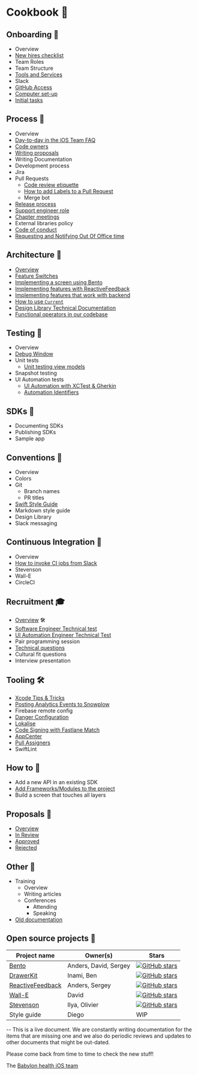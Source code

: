 # Cookbook 🥘

## Onboarding 🚢
  - Overview
  - [New hires checklist](https://github.com/babylonhealth/ios-playbook/blob/master/Cookbook/Technical-Documents/NewHiresCheckList.md)
  - Team Roles
  - Team Structure
  - [Tools and Services](https://github.com/babylonhealth/ios-playbook/blob/master/Cookbook/Technical-Documents/ToolsAndServices.md)
  - Slack
  - [GitHub Access](https://github.com/babylonhealth/ios-playbook/blob/master/Cookbook/Technical-Documents/NewHiresCheckList.md#github-access)
  - [Computer set-up](https://github.com/babylonhealth/ios-playbook/blob/master/Cookbook/Technical-Documents/NewHiresCheckList.md#install-prerequisites)
  - [Initial tasks](https://github.com/babylonhealth/ios-playbook/blob/master/Cookbook/Technical-Documents/NewHiresCheckList.md#whats-next)

## Process 🚓
  - Overview
  - [Day-to-day in the iOS Team FAQ](https://github.com/babylonhealth/ios-playbook/blob/master/Cookbook/Technical-Documents/WorkingAtBabylon.md)
  - [Code owners](https://github.com/babylonhealth/ios-playbook/blob/master/Cookbook/Proposals/CODEOWNERS.md)
  - [Writing proposals](https://github.com/babylonhealth/ios-playbook/blob/master/Cookbook/Technical-Documents/WritingAProposal.md)
  - Writing Documentation
  - Development process
  - Jira
  - Pull Requests
  	- [Code review etiquette](https://github.com/babylonhealth/ios-playbook/blob/master/Etiquette/CODE_REVIEW.md)
  	- [How to add Labels to a Pull Request](https://github.com/babylonhealth/ios-playbook/blob/master/Cookbook/Technical-Documents/LabelsInPRs.md)
  	- Merge bot
  - [Release process](https://github.com/babylonhealth/ios-playbook/blob/master/Cookbook/Technical-Documents/ReleaseProcess.md)
  - [Support engineer role](https://github.com/babylonhealth/ios-playbook/blob/master/Cookbook/Technical-Documents/SupportEngineerRole.md)
  - [Chapter meetings](https://github.com/babylonhealth/ios-playbook/blob/master/Cookbook/Technical-Documents/meetings-purpose.md)
  - External libraries policy
  - [Code of conduct](https://github.com/babylonhealth/ios-playbook/blob/master/Etiquette/README.md)
  - [Requesting and Notifying Out Of Office time](https://github.com/babylonhealth/ios-playbook/blob/master/Cookbook/Technical-Documents/OutOffOfficeRequest.md)

## Architecture 🗼
  - [Overview](https://github.com/babylonhealth/ios-playbook/blob/master/Cookbook/Technical-Documents/Architecture.md)
  - [Feature Switches](https://github.com/babylonhealth/ios-playbook/blob/master/Cookbook/Technical-Documents/FeatureSwitches.md)
  - [Implementing a screen using Bento](https://github.com/babylonhealth/ios-playbook/blob/master/Cookbook/Technical-Documents/From_0%25_to_100%25_with_Bento.md)
  - [Implementing features with ReactiveFeedback](https://ilya.puchka.me/implementing-features-with-reactivefeedback/)
  - [Implementing features that work with backend](https://github.com/babylonhealth/ios-playbook/blob/master/Cookbook/Technical-Documents/BackendFeatureHowTo.md)
  - [How to use `Current`](https://github.com/babylonhealth/ios-playbook/blob/master/Cookbook/Technical-Documents/Current-guide.md)
  - [Design Library Technical Documentation](https://github.com/babylonhealth/ios-playbook/blob/master/Cookbook/Technical-Documents/DesignLibrary.md)
  - [Functional operators in our codebase](https://github.com/babylonhealth/ios-playbook/blob/master/Cookbook/Technical-Documents/FunctionalOperators.md)

## Testing 🧪
  - Overview
  - [Debug Window](https://github.com/babylonhealth/ios-playbook/blob/master/Cookbook/Technical-Documents/TheDebugWindow.md)
  - Unit tests
     - [Unit testing view models](https://github.com/babylonhealth/ios-playbook/blob/master/Cookbook/Technical-Documents/UnitTestingViewModels.md)
  - Snapshot testing
  - UI Automation tests
     - [UI Automation with XCTest & Gherkin](https://github.com/babylonhealth/ios-playbook/blob/master/Cookbook/Technical-Documents/UIAutomation.md)  
     - [Automation Identifiers](https://github.com/babylonhealth/ios-playbook/blob/master/Cookbook/Technical-Documents/AutomationIdentifiers.md)

## SDKs 🌱
  - Documenting SDKs
  - Publishing SDKs
  - Sample app

## Conventions 🍊
  - Overview
  - Colors
  - Git
    - Branch names
    - PR titles
  - [Swift Style Guide](https://github.com/babylonhealth/ios-playbook/tree/master/Cookbook/Style-guide)
  - Markdown style guide
  - Design Library
  - Slack messaging

## Continuous Integration 🚦
  - Overview
  - [How to invoke CI jobs from Slack](https://github.com/babylonhealth/ios-playbook/blob/master/Cookbook/Technical-Documents/SlackCIIntegration.md)
  - Stevenson
  - Wall-E
  - CircleCI

## Recruitment 🎓
  - [Overview](https://github.com/babylonhealth/ios-playbook/blob/master/Interview/README.md) 🛠
  - [Software Engineer Technical test](https://github.com/babylonhealth/ios-playbook/blob/master/Interview/demo.md)
  - [UI Automation Engineer Technical Test](https://github.com/babylonhealth/ios-playbook/blob/master/Interview/AutomationExercise.md)
  - Pair programming session
  - [Technical questions](https://github.com/babylonhealth/ios-playbook/blob/master/Interview/questions.md)
  - Cultural fit questions
  - Interview presentation

## Tooling 🛠
  - [Xcode Tips & Tricks](https://github.com/babylonhealth/ios-playbook/blob/master/Cookbook/Technical-Documents/XcodeTips.md)
  - [Posting Analytics Events to Snowplow](https://github.com/babylonhealth/ios-playbook/blob/master/Cookbook/Technical-Documents/SnowplowHowTo.md)
  - Firebase remote config
  - [Danger Configuration](https://github.com/babylonhealth/ios-playbook/blob/master/Cookbook/Technical-Documents/DangerRules.md)
  - [Lokalise](https://github.com/babylonhealth/ios-playbook/blob/master/Cookbook/Technical-Documents/Lokalise.md)
  - [Code Signing with Fastlane Match](https://github.com/babylonhealth/ios-playbook/blob/master/Cookbook/Technical-Documents/FastlaneMatch.md)
  - [AppCenter](https://github.com/babylonhealth/ios-playbook/blob/master/Cookbook/Technical-Documents/AppCenter.md)
  - [Pull Assigners](https://github.com/babylonhealth/ios-playbook/blob/master/Cookbook/Technical-Documents/PullAssigners.md)
  - SwiftLint

## How to 🤔
  - Add a new API in an existing SDK
  - [Add Frameworks/Modules to the project](https://github.com/babylonhealth/ios-playbook/blob/master/Cookbook/Technical-Documents/AddingFrameworks.md)
  - Build a screen that touches all layers

## Proposals 📖
  - [Overview](https://github.com/babylonhealth/ios-playbook/blob/master/Cookbook/Technical-Documents/WritingAProposal.md)
  - [In Review](https://github.com/babylonhealth/ios-playbook/pulls?q=is%3Aopen+is%3Apr+label%3A%22Proposal+%F0%9F%99%88%22+label%3A%22Ready+for+Review+%F0%9F%9A%80%22)
  - [Approved](https://github.com/babylonhealth/ios-playbook/pulls?utf8=%E2%9C%93&q=is%3Apr+is%3Aclosed+label%3A%22Proposal+%F0%9F%99%88%22+is%3Amerged+)
  - [Rejected](https://github.com/babylonhealth/ios-playbook/pulls?utf8=%E2%9C%93&q=is%3Apr+is%3Aclosed+label%3A%22Proposal+%F0%9F%99%88%22+is%3Aunmerged)

## Other 👀
  - Training
    - Overview
    - Writing articles
    - Conferences
      - Attending
      - Speaking
  - [Old documentation](https://github.com/babylonhealth/babylon-ios/wiki/Old-Documentation)

## Open source projects 🚀
| Project name                  | Owner(s)                 | Stars        |
|-------------------------------|--------------------------| ------------ |
| [Bento](https://github.com/babylonhealth/Bento)                         | Anders, David, Sergey    | [![GitHub stars](https://img.shields.io/github/stars/babylonhealth/Bento.svg?style=social&label=Star&maxAge=2592000)](https://github.com/babylonhealth/Bento/stargazers/) |
| [DrawerKit](https://github.com/babylonhealth/DrawerKit)                     | Inami, Ben               |    [![GitHub stars](https://img.shields.io/github/stars/babylonhealth/DrawerKit.svg?style=social&label=Star&maxAge=2592000)](https://github.com/babylonhealth/DrawerKit/stargazers/) |
| [ReactiveFeedback](https://github.com/babylonhealth/ReactiveFeedback)              | Anders, Sergey           |    [![GitHub stars](https://img.shields.io/github/stars/babylonhealth/ReactiveFeedback.svg?style=social&label=Star&maxAge=2592000)](https://github.com/babylonhealth/ReactiveFeedback/stargazers/) |
| [Wall-E](https://github.com/babylonhealth/Wall-E)                        | David               |    [![GitHub stars](https://img.shields.io/github/stars/babylonhealth/Wall-E.svg?style=social&label=Star&maxAge=2592000)](https://github.com/babylonhealth/Wall-E/stargazers/)    |
| [Stevenson](https://github.com/babylonhealth/Stevenson)                     | Ilya, Olivier                     |    [![GitHub stars](https://img.shields.io/github/stars/babylonhealth/Stevenson.svg?style=social&label=Star&maxAge=2592000)](https://github.com/babylonhealth/Stevenson/stargazers/) |
| Style guide                   | Diego                    |    WIP       |

--
This is a live document. We are constantly writing documentation for the items that are missing one and we also do periodic reviews and updates to other documents that might be out-dated.

Please come back from time to time to check the new stuff!

The [Babylon health iOS team](http://github.com/babylonhealth)
